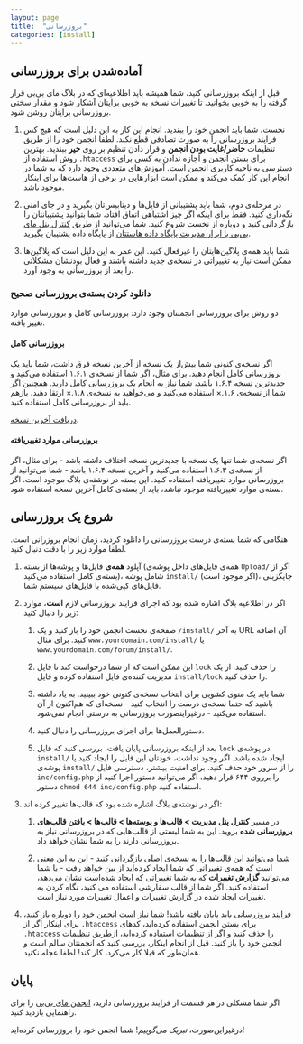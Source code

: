 ```yaml
---
layout: page
title:  "بروزرسانی"
categories: [install]
---
```


## آماده‌شدن برای بروزرسانی

قبل از اینکه بروزرسانی کنید، شما همیشه باید اطلاعیه‌ای که در بلاگ مای بی‌بی قرار گرفته را به خوبی بخوانید. تا تغییرات نسخه به خوبی برایتان آشکار شود و مقدار سختی بروزرسانی برایتان روشن شود.

1. نخست، شما باید انجمن خود را ببندید. انجام این کار به این دلیل است که هیچ کس فرایند بروزرسانی را به صورت تصادفی قطع نکند. لطفا انجمن خود را از طریق تنظیمات **حاضر/غایت بودن انجمن** و قرار دادن تنظیم بر روی  **خیر** ببندید. 
 بهترین روش استفاده از `.htaccess` برای بستن انجمن و اجازه ندادن به کسی برای دسترسی به ناحیه کاربری انجمن است. آموزش‌های متعددی وجود دارد که به شما در انجام این کار کمک می‌کند و ممکن است ابزارهایی در برخی از هاست‌ها برای اینکار موجود باشد.

2. در مرحله‌ی دوم، شما باید پشتیبانی از فایل‌ها و دیتابیس‌تان بگیرید و در جای امنی نگه‌داری کنید. فقط برای اینکه اگر چیز اشتباهی اتفاق افتاد، شما بتوانید پشتیبانتان را بازگردانی کنید و دوباره از نخست شروع کنید.
شما می‌توانید از طریق [کنترل پنل مای بی‌بی یا ابزار مدیریت پایگاه داده هاستتان](../../administration/backups) از پایگاه داده پشتیبان بگیرید.

3. شما باید همه‌ی پلاگین‌هایتان را غیرفعال کنید. این عمر به این دلیل است که پلاگین‌ها ممکن است نیاز به تغییراتی در نسخه‌ی جدید داشته باشند و فعال بودنشان مشکلاتی را بعد از بروزرسانی به وجود آورد.

### دانلود کردن بسته‌ی بروزرسانی صحیح

دو روش برای بروزرسانی انجمنتان وجود دارد: بروزرسانی کامل و بروزرسانی موارد تغییر یافته.

#### بروزرسانی کامل

اگر نسخه‌ی کنونی شما بیش‌از یک نسخه از آخرین نسخه فرق داشت، شما باید یک بروزرسانی کامل انجام دهید. برای مثال، اگر شما از نسخه‌ی ۱.۶.۱ استفاده می‌کنید و جدیدترین نسخه ۱.۶.۴ باشد، شما نیاز به انجام یک بروزرسانی کامل دارید. همچنین اگر شما از نسخه‌ی ۱.۶.× استفاده می‌کنید و می‌خواهید به نسخه‌ی ۱.۸.× ارتقا دهید، بازهم باید از بروزرسانی کامل استفاده کنید.

[دریافت آخرین نسخه](http://my-bb.ir/download/).

#### بروزرسانی موارد تغییریافته

اگر نسخه‌ی شما تنها یک نسخه با جدیدترین نسخه اختلاف داشته باشد - برای مثال، اگر از نسخه‌ی ۱.۶.۳ استفاده می‌کنید و آخرین نسخه ۱.۶.۴ باشد - شما می‌توانید از بروزرسانی موارد تغییریافته استفاده کنید. این بسته در نوشته‌ی بلاگ موجود است. اگر بسته‌ی موارد تغییریافته موجود نباشد، باید از بسته‌ی کامل آخرین نسخه استفاده شود.

## شروع یک بروزرسانی

هنگامی که شما بسته‌ی درست بروزرسانی را دانلود کردید، زمان انجام بروزرانی است. لطفا موارد زیر را با دقت دنبال کنید.

1. آپلود **همه‌ی** فایل‌ها و پوشه‌ها از بسته (همه‌ی فایل‌های داخل پوشه‌ی `Upload/` اگر از بسته‌ی کامل استفاده می‌کنید)، شامل پوشه `install/` (اگر موجود است)، جایگزینی فایل‌های کپی‌شده با فایل‌های سیستم شما.

2. اگر در اطلاعیه بلاگ اشاره شده بود که اجرای فرایند بروزرسانی لازم **است**، موارد زیر را دنبال کنید:

	1. صفحه‌ی نخست انجمن خود را باز کنید و یک `/install/` به آخر URL آن اضافه کنید. برای مثال `www.yourdomain.com/install/` یا `www.yourdomain.com/forum/install/`.

	2. این ممکن است که از شما درخواست کند تا فایل `lock` را حذف کنید. از یک مدیریت کننده‌ی فایل استفاده کرده و فایل  `install/lock` را حذف کنید.

	3. شما باید یک منوی کشویی برای انتخاب نسخه‌ی کنونی خود ببینید. به یاد داشته باشید که حتما نسخه‌ی درست را انتخاب کنید - نسخه‌ای که هم‌اکنون از آن استفاده می‌کنید - درغیراینصورت بروزرسانی به درستی انجام نمی‌شود.

	4. دستورالعمل‌ها برای اجرای بروزرسانی را دنبال کنید.

	5. بعد از اینکه بروزرسانی پایان یافت، بررسی کنید که فایل `lock` در پوشه‌ی `install/` ایجاد شده باشد. اگر وجود نداشت، خودتان این فایل را ایجاد کنید یا پوشه‌ی `install/` را از سرور خود حذف کنید. برای امنیت بیشتر، دسترسی فایل `inc/config.php` را برروی ۶۴۴ قرار دهید، اگر می‌توانید دستور اجرا کنید از دستور `chmod 644 inc/config.php` استفاده کنید.

3. اگر در نوشته‌ی بلاگ اشاره شده بود که قالب‌ها تغییر کرده اند:

	1. در مسیر **کنترل پنل مدیریت > قالب‌ها و پوسته‌ها > قالب‌ها > یافتن قالب‌های بروزرسانی شده** بروید. این به شما لیستی از قالب‌هایی که در بروزرسانی نیاز به بروزرسانی دارند را به شما نشان خواهد داد.

	2. شما می‌توانید این قالب‌ها را به نسخه‌ی اصلی بازگردانی کنید - این به این معنی است که همه‌ی تغییراتی که شما ایجاد کرده‌اید از بین خواهد رفت - یا شما می‌توانید **گزارش تغییرات** که به شما تغییراتی که ایجاد شده‌است نشان می‌دهد، استفاده کنید. اگر شما از قالب سفارشی استفاده می کنید، نگاه کردن به تغییرات ایجاد شده در گزارش تغییرات و اعمال تغییرات مورد نیاز است.

4. فرایند بروزرسانی باید پایان یافته باشد! شما نیاز است انجمن خود را دوباره باز کنید، برای اینکار اگر از `.htaccess` برای بستن انجمن استفاده کرده‌اید، کدهای `.htaccess` را حذف کنید و اگر از تنظیمات استفاده کرده‌اید، ازطریق تنظیمات انجمن خود را باز کنید. قبل از انجام اینکار، بررسی کنید که انجمنتان سالم است و همان‌طور که قبلا کار می‌کرد، کار کند! لطفا عجله نکنید.

## پایان

اگر شما مشکلی در هر قسمت از فرایند بروزرسانی دارید، [انجمن مای بی‌بی](http://my-bb.ir/) را برای راهنمایی بازدید کنید.

درغیراین‌صورت، *تبریک می‌گوییم*! شما انجمن خود را بروزرسانی کرده‌اید!
